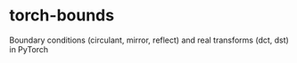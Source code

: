 # torch-bounds
Boundary conditions (circulant, mirror, reflect) and real transforms (dct, dst) in PyTorch
